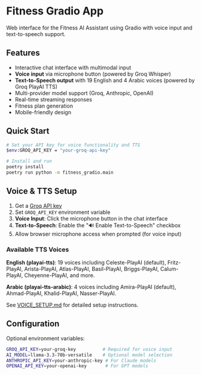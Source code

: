 # Fitness Gradio App

Web interface for the Fitness AI Assistant using Gradio with voice input and text-to-speech support.

## Features

- Interactive chat interface with multimodal input
- **Voice input** via microphone button (powered by Groq Whisper)
- **Text-to-Speech output** with 19 English and 4 Arabic voices (powered by Groq PlayAI TTS)
- Multi-provider model support (Groq, Anthropic, OpenAI)
- Real-time streaming responses
- Fitness plan generation
- Mobile-friendly design

## Quick Start

```bash
# Set your API key for voice functionality and TTS
$env:GROQ_API_KEY = "your-groq-api-key"

# Install and run
poetry install
poetry run python -m fitness_gradio.main
```

## Voice & TTS Setup

1. Get a [Groq API key](https://console.groq.com/keys)
2. Set `GROQ_API_KEY` environment variable
3. **Voice Input**: Click the microphone button in the chat interface
4. **Text-to-Speech**: Enable the "🔊 Enable Text-to-Speech" checkbox
5. Allow browser microphone access when prompted (for voice input)

### Available TTS Voices

**English (playai-tts)**: 19 voices including Celeste-PlayAI (default), Fritz-PlayAI, Arista-PlayAI, Atlas-PlayAI, Basil-PlayAI, Briggs-PlayAI, Calum-PlayAI, Cheyenne-PlayAI, and more.

**Arabic (playai-tts-arabic)**: 4 voices including Amira-PlayAI (default), Ahmad-PlayAI, Khalid-PlayAI, Nasser-PlayAI.

See [VOICE_SETUP.md](VOICE_SETUP.md) for detailed setup instructions.

## Configuration

Optional environment variables:
```bash
GROQ_API_KEY=your-groq-key          # Required for voice input
AI_MODEL=llama-3.3-70b-versatile    # Optional model selection
ANTHROPIC_API_KEY=your-anthropic-key # For Claude models
OPENAI_API_KEY=your-openai-key       # For GPT models
```
